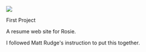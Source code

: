 <img src="https://codeinstitute.s3.amazonaws.com/fullstack/ci_logo_small.png" style="margin: 0;">



First Project

A resume web site for Rosie.

I followed Matt Rudge's instruction to put this together.
